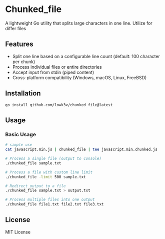 # Chunked_file

A lightweight Go utility that splits large characters in one line. Utilize for differ files

## Features

- Split one line based on a configurable line count (default: 100 character per chunk)
- Process individual files or entire directories
- Accept input from stdin (piped content)
- Cross-platform compatibility (Windows, macOS, Linux, FreeBSD)

## Installation

```
go install github.com/lowk3v/chunked_file@latest
```

## Usage

### Basic Usage

```bash
# simple use
cat javascript.min.js | chunked_file | tee javascript.min.chunked.js

# Process a single file (output to console)
./chunked_file sample.txt

# Process a file with custom line limit
./chunked_file -limit 500 sample.txt

# Redirect output to a file
./chunked_file sample.txt > output.txt

# Process multiple files into one output
./chunked_file file1.txt file2.txt file3.txt
```

## License

MIT License
